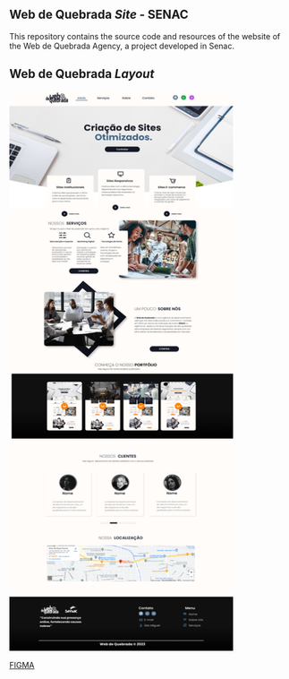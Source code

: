 ## Web de Quebrada  *Site* - SENAC 

This repository contains the source code and resources of the website of the Web de Quebrada Agency, a project developed in Senac.


## Web de Quebrada  *Layout*

<p>

<img width="400" height="1000" src="/to_readme/LayoutOficialWebDeQuebradaSenac.png">

</p>

[FIGMA](https://www.figma.com/file/E29hwpR1J7wZH3lnLRrTKT/WebDeQuebrada-Layout-Senac?type=design&node-id=0%3A1&mode=design&t=rmPvoBBOnbZhB8ke-1)
